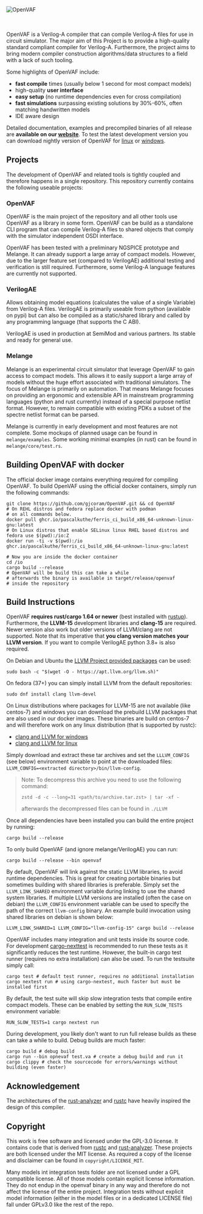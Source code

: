 <picture>
  <source media="(prefers-color-scheme: dark)" srcset="logo_light.svg">
  <source media="(prefers-color-scheme: light)" srcset="logo_dark.svg">
  <img alt="OpenVAF" src="logo_dark.svg">
</picture>

<br>    
<br>
<br>

OpenVAF is a Verilog-A compiler that can compile Verilog-A files for use in circuit simulator.
The major aim of this Project is to provide a high-quality standard compliant compiler for Verilog-A.
Furthermore, the project aims to bring modern compiler construction algorithms/data structures to a field with a lack of such tooling.

Some highlights of OpenVAF include:

* **fast compile** times (usually below 1 second for most compact models)
* high-quality **user interface**
* **easy setup** (no runtime dependencies even for cross compilation)
* **fast simulations** surpassing existing solutions by 30%-60%, often matching handwritten models
* IDE aware design

Detailed documentation, examples and precompiled binaries of all release are **available on our [website](https://openvaf.semimod.de)**. To test the latest development version you can download nightly version of OpenVAF for [linux](https://openva.fra1.digitaloceanspaces.com/openvaf_devel-x86_64-unknown-linux-gnu.tar.gz) or [windows](https://openva.fra1.digitaloceanspaces.com/openvaf_devel-x86_64-pc-windows-msvc.tar.gz).


## Projects

The development of OpenVAF and related tools is tightly coupled and therefore happens in a single repository.
This repository currently contains the following useable projects:

### OpenVAF

OpenVAF is the main project of the repository and all other tools use OpenVAF as a library in some form.
OpenVAF can be build as a standalone CLI program that can compile Verilog-A files to shared objects that comply with the simulator independent OSDI interface.

OpenVAF has been tested with a preliminary NGSPICE prototype and Melange.
It can already support a large array of compact models.
However, due to the larger feature set (compared to VerilogAE) additional testing and verification is still required.
Furthermore, some Verilog-A language features are currently not supported.

### VerilogAE

Allows obtaining model equations (calculates the value of a single Variable) from Verilog-A files.
VerilogAE is primarily useable from python (available on pypi) but can also be compiled as a static/shared library and called by any programming language (that supports the C ABI).

VerilogAE is used in production at SemiMod and various partners.
Its stable and ready for general use.

### Melange

Melange is an experimental circuit simulator that leverage OpenVAF to gain access to compact models.
This allows it to easily support a large array of models without the huge effort associated with traditional simulators.
The focus of Melange is primarily on automation.
That means Melange focuses on providing an ergonomic and extensible API in mainstream programming languages (python and rust currently) instead of a special purpose netlist format.
However, to remain compatible with existing PDKs a subset of the spectre netlist format can be parsed.

Melange is currently in early development and most features are not complete.
Some mockups of planned usage can be found in `melange/examples`.
Some working minimal examples (in rust) can be found in `melange/core/test.rs`.

## Building OpenVAF with docker

The official docker image contains everything required for compiling OpenVAF. To build OpenVAF using the official docker containers, simply run the following commands:

``` shell
git clone https://github.com/gjcoram/OpenVAF.git && cd OpenVAF
# On REHL distros and fedora replace docker with podman
# on all commands below. 
docker pull ghcr.io/pascalkuthe/ferris_ci_build_x86_64-unknown-linux-gnu:latest
# On Linux distros that enable SELinux linux RHEL based distros and fedora use $(pwd):/io:Z
docker run -ti -v $(pwd):/io ghcr.io/pascalkuthe/ferris_ci_build_x86_64-unknown-linux-gnu:latest

# Now you are inside the docker container
cd /io
cargo build --release
# OpenVAF will be build this can take a while
# afterwards the binary is available in target/release/openvaf
# inside the repository 
```

## Build Instructions 

OpenVAF **requires rust/cargo 1.64 or newer** (best installed with [rustup](https://rustup.rs/)). Furthermore, the **LLVM-15** development libraries and **clang-15** are required. Newer version also work but older versions of LLVM/clang are not supported. Note that its imperative that **you clang version matches your LLVM version**. If you want to compile VerilogAE python 3.8+ is also required.


On Debian and Ubuntu the [LLVM Project provided packages](https://apt.llvm.org/) can be used:

``` shell
sudo bash -c "$(wget -O - https://apt.llvm.org/llvm.sh)"
```

On fedora (37+) you can simply install LLVM from the default repositories:

``` shell
sudo dnf install clang llvm-devel
```

On Linux distributions where packages for LLVM-15 are not available (like centos-7) and windows you can download the prebuild LLVM packages that are also used
in our docker images. These binaries are build on centos-7 and will therefore
work on any linux distribution (that is supported by rustc):

* [clang and LLVM for windows](https://openva.fra1.cdn.digitaloceanspaces.com/llvm-15.0.7-x86_64-pc-windows-msvc-FULL.tar.zst)
* [clang and LLVM for linux](https://openva.fra1.cdn.digitaloceanspaces.com/llvm-15.0.7-x86_64-unknown-linux-gnu-FULL.tar.zst)

Simply download and extract these tar archives and set the `LLLVM_CONFIG` (see below) environment variable to point at the downloaded files: `LLVM_CONFIG=<extracted directory>/bin/llvm-config`.

> Note: To decompress this archive you need to use the following command:
> ``` shell
> zstd -d -c --long=31 <path/to/archive.tar.zst> | tar -xf -
> ```
> afterwards the decompressed files can be found in `./LLVM`


Once all dependencies have been installed you can build the entire project by running:

``` shell
cargo build --release
```

To only build OpenVAF (and ignore melange/VerilogAE) you can run:

``` shell
cargo build --release --bin openvaf
```

By default, OpenVAF will link against the static LLVM libraries, to avoid runtime dependencies. This is great for creating portable binaries but sometimes building with shared libraries is preferable. Simply set the `LLVM_LINK_SHARED` environment variable during linking to use the shared system libraries. If multiple LLVM versions are installed (often the case on debian) the `LLVM_CONFIG` environment variable can be used to specify the path of the correct `llvm-config` binary.
An example build invocation using shared libraries on debian is shown below:

``` shell
LLVM_LINK_SHARED=1 LLVM_CONFIG="llvm-config-15" cargo build --release
```

OpenVAF includes many integration and unit tests inside its source code.
For development [cargo-nexttest](https://nexte.st/) is recommended to run these tests as it significantly reduces the test runtime.
However, the built-in cargo test runner (requires no extra installation) can also be used.
To run the testsuite simply call:

``` shell
cargo test # default test runner, requires no additional installation
cargo nextest run # using cargo-nextest, much faster but must be installed first
```

By default, the test suite will skip slow integration tests that compile entire compact models.
These can be enabled by setting the `RUN_SLOW_TESTS` environment variable:

``` shell
RUN_SLOW_TESTS=1 cargo nextest run 
```

During development, you likely don't want to run full release builds as these
can take a while to build. Debug builds are much faster:
``` shell
cargo build # debug build
cargo run --bin opnevaf test.va # create a debug build and run it
cargo clippy # check the sourcecode for errors/warnings without building (even faster)
```

## Acknowledgement

The architectures of the [rust-analyzer](https://github.com/rust-analyzer/rust-analyzer) and [rustc](https://github.com/rust-lang/rust/) have heavily inspired the design of this compiler.

## Copyright

This work is free software and licensed under the GPL-3.0 license.
It contains code that is derived from [rustc](https://github.com/rust-lang/rust/) and [rust-analyzer](https://github.com/rust-analyzer/rust-analyzer). These projects are both licensed under the MIT license. As required a copy of the license and disclaimer can be found in `copyright/LICENSE_MIT`.

Many models int integration tests folder are not licensed under a GPL compatible license. All of those models contain explicit license information. They do not endup in the openvaf binary in any way and therefore do not affect the license of the entire project. Integration tests without explicit model information (either in the model files or in a dedicated LICENSE file) fall under GPLv3.0 like the rest of the repo.
